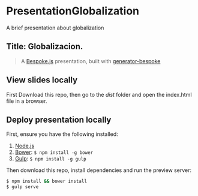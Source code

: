 # PresentationGlobalization
A brief presentation about globalization

## Title: Globalizacion.
> A [Bespoke.js](http://markdalgleish.com/projects/bespoke.js) presentation, built with [generator-bespoke](https://github.com/markdalgleish/generator-bespoke)

## View slides locally
First Download this repo, then go to the _dist_ folder and open the index.html file in a browser.

## Deploy presentation locally
First, ensure you have the following installed:

1. [Node.js](http://nodejs.org)
2. [Bower](http://bower.io): `$ npm install -g bower`
3. [Gulp](http://gulpjs.com): `$ npm install -g gulp`

Then download this repo, install dependencies and run the preview server:

```bash
$ npm install && bower install
$ gulp serve
```
